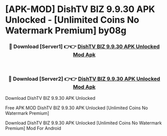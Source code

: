 # [APK-MOD] DishTV BIZ 9.9.30 APK Unlocked - [Unlimited Coins No Watermark Premium] by08g



<div align="center">
<h3>🔴 Download [Server1] 👉👉 <a href="https://momento.my/?title=DishTV_BIZ_9.9.30_APK_Unlocked">DishTV BIZ 9.9.30 APK Unlocked Mod Apk</a></h3><br>

<h3>🔴 Download [Server2] 👉👉 <a href="https://momento.my/?title=DishTV_BIZ_9.9.30_APK_Unlocked">DishTV BIZ 9.9.30 APK Unlocked Mod Apk</a></h3>
</div>



Download DishTV BIZ 9.9.30 APK Unlocked 

Free APK MOD DishTV BIZ 9.9.30 APK Unlocked [Unlimited Coins No Watermark Premium]

Download DishTV BIZ 9.9.30 APK Unlocked [Unlimited Coins No Watermark Premium] Mod For Android
